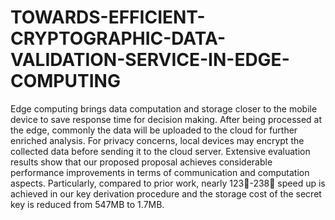 # TOWARDS-EFFICIENT-CRYPTOGRAPHIC-DATA-VALIDATION-SERVICE-IN-EDGE-COMPUTING
Edge computing brings data computation and storage closer to the mobile device to  save response time for decision making. After being processed at the edge, commonly  the data will be uploaded to the cloud for further enriched analysis. For privacy  concerns, local devices may encrypt the collected data before sending it to the cloud  server. Extensive evaluation results show that our proposed proposal achieves considerable performance improvements in terms of communication and computation aspects. Particularly, compared to prior work, nearly 123-238 speed up is achieved in our key derivation procedure and the storage cost of the secret key is reduced from 547MB to 1.7MB.
